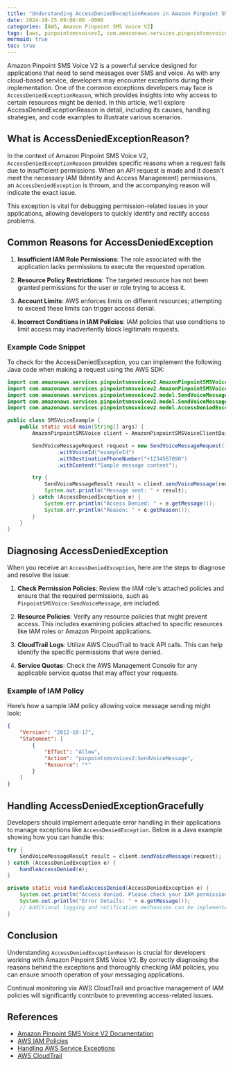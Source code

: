 ```yaml
---
title: "Understanding AccessDeniedExceptionReason in Amazon Pinpoint SMS Voice V2"
date: 2024-10-25 09:00:00 -0000
categories: [AWS, Amazon Pinpoint SMS Voice V2]
tags: [aws, pinpointsmsvoicev2, com.amazonaws.services.pinpointsmsvoicev2.model]
mermaid: true
toc: true
---
```



Amazon Pinpoint SMS Voice V2 is a powerful service designed for applications that need to send messages over SMS and voice. As with any cloud-based service, developers may encounter exceptions during their implementation. One of the common exceptions developers may face is `AccessDeniedExceptionReason`, which provides insights into why access to certain resources might be denied. In this article, we'll explore AccessDeniedExceptionReason in detail, including its causes, handling strategies, and code examples to illustrate various scenarios.

## What is AccessDeniedExceptionReason?

In the context of Amazon Pinpoint SMS Voice V2, `AccessDeniedExceptionReason` provides specific reasons when a request fails due to insufficient permissions. When an API request is made and it doesn't meet the necessary IAM (Identity and Access Management) permissions, an `AccessDeniedException` is thrown, and the accompanying reason will indicate the exact issue.

This exception is vital for debugging permission-related issues in your applications, allowing developers to quickly identify and rectify access problems.

## Common Reasons for AccessDeniedException

1. **Insufficient IAM Role Permissions**: The role associated with the application lacks permissions to execute the requested operation.
   
2. **Resource Policy Restrictions**: The targeted resource has not been granted permissions for the user or role trying to access it.

3. **Account Limits**: AWS enforces limits on different resources; attempting to exceed these limits can trigger access denial.

4. **Incorrect Conditions in IAM Policies**: IAM policies that use conditions to limit access may inadvertently block legitimate requests.

### Example Code Snippet

To check for the AccessDeniedException, you can implement the following Java code when making a request using the AWS SDK:

```java
import com.amazonaws.services.pinpointsmsvoicev2.AmazonPinpointSMSVoice;
import com.amazonaws.services.pinpointsmsvoicev2.AmazonPinpointSMSVoiceClientBuilder;
import com.amazonaws.services.pinpointsmsvoicev2.model.SendVoiceMessageRequest;
import com.amazonaws.services.pinpointsmsvoicev2.model.SendVoiceMessageResult;
import com.amazonaws.services.pinpointsmsvoicev2.model.AccessDeniedException;

public class SMSVoiceExample {
    public static void main(String[] args) {
        AmazonPinpointSMSVoice client = AmazonPinpointSMSVoiceClientBuilder.defaultClient();

        SendVoiceMessageRequest request = new SendVoiceMessageRequest()
                .withVoiceId("exampleId")
                .withDestinationPhoneNumber("+1234567890")
                .withContent("Sample message content");

        try {
            SendVoiceMessageResult result = client.sendVoiceMessage(request);
            System.out.println("Message sent: " + result);
        } catch (AccessDeniedException e) {
            System.err.println("Access Denied: " + e.getMessage());
            System.err.println("Reason: " + e.getReason());
        }
    }
}
```

## Diagnosing AccessDeniedException

When you receive an `AccessDeniedException`, here are the steps to diagnose and resolve the issue:

1. **Check Permission Policies**: Review the IAM role's attached policies and ensure that the required permissions, such as `PinpointSMSVoice:SendVoiceMessage`, are included.

2. **Resource Policies**: Verify any resource policies that might prevent access. This includes examining policies attached to specific resources like IAM roles or Amazon Pinpoint applications.

3. **CloudTrail Logs**: Utilize AWS CloudTrail to track API calls. This can help identify the specific permissions that were denied.

4. **Service Quotas**: Check the AWS Management Console for any applicable service quotas that may affect your requests.

### Example of IAM Policy

Here’s how a sample IAM policy allowing voice message sending might look:

```json
{
    "Version": "2012-10-17",
    "Statement": [
        {
            "Effect": "Allow",
            "Action": "pinpointsmsvoicev2:SendVoiceMessage",
            "Resource": "*"
        }
    ]
}
```

## Handling AccessDeniedExceptionGracefully

Developers should implement adequate error handling in their applications to manage exceptions like `AccessDeniedException`. Below is a Java example showing how you can handle this:

```java
try {
    SendVoiceMessageResult result = client.sendVoiceMessage(request);
} catch (AccessDeniedException e) {
    handleAccessDenied(e);
}

private static void handleAccessDenied(AccessDeniedException e) {
    System.out.println("Access denied. Please check your IAM permissions.");
    System.out.println("Error Details: " + e.getMessage());
    // Additional logging and notification mechanisms can be implemented here.
}
```

## Conclusion

Understanding `AccessDeniedExceptionReason` is crucial for developers working with Amazon Pinpoint SMS Voice V2. By correctly diagnosing the reasons behind the exceptions and thoroughly checking IAM policies, you can ensure smooth operation of your messaging applications. 

Continual monitoring via AWS CloudTrail and proactive management of IAM policies will significantly contribute to preventing access-related issues.

## References

- [Amazon Pinpoint SMS Voice V2 Documentation](https://docs.aws.amazon.com/pinpoint/latest/developerguide/what-is-pingpoint.html)
- [AWS IAM Policies](https://docs.aws.amazon.com/IAM/latest/UserGuide/access_policies.html)
- [Handling AWS Service Exceptions](https://docs.aws.amazon.com/sdk-for-java/latest/developer-guide/exception-handling.html)
- [AWS CloudTrail](https://aws.amazon.com/cloudtrail/)